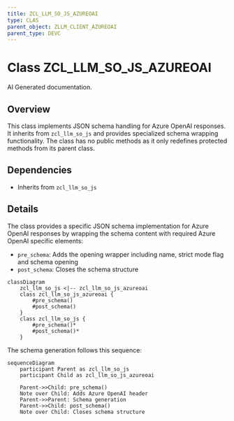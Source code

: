 ```yaml
---
title: ZCL_LLM_SO_JS_AZUREOAI
type: CLAS
parent_object: ZLLM_CLIENT_AZUREOAI
parent_type: DEVC
---
```


# Class ZCL_LLM_SO_JS_AZUREOAI

AI Generated documentation.
## Overview
This class implements JSON schema handling for Azure OpenAI responses. It inherits from `zcl_llm_so_js` and provides specialized schema wrapping functionality. The class has no public methods as it only redefines protected methods from its parent class.

## Dependencies
- Inherits from `zcl_llm_so_js`

## Details
The class provides a specific JSON schema implementation for Azure OpenAI responses by wrapping the schema content with required Azure OpenAI specific elements:

- `pre_schema`: Adds the opening wrapper including name, strict mode flag and schema opening
- `post_schema`: Closes the schema structure

```mermaid
classDiagram
    zcl_llm_so_js <|-- zcl_llm_so_js_azureoai
    class zcl_llm_so_js_azureoai {
        #pre_schema()
        #post_schema()
    }
    class zcl_llm_so_js {
        #pre_schema()*
        #post_schema()*
    }
```

The schema generation follows this sequence:
```mermaid
sequenceDiagram
    participant Parent as zcl_llm_so_js
    participant Child as zcl_llm_so_js_azureoai
    
    Parent->>Child: pre_schema()
    Note over Child: Adds Azure OpenAI header
    Parent->>Parent: Schema generation
    Parent->>Child: post_schema()
    Note over Child: Closes schema structure
```

